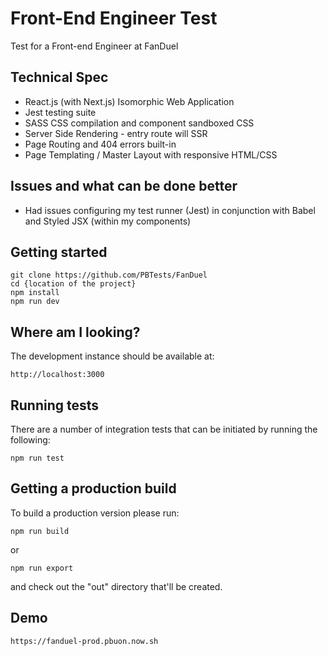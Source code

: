 # Front-End Engineer Test
Test for a Front-end Engineer at FanDuel

## Technical Spec
- React.js (with Next.js) Isomorphic Web Application
- Jest testing suite
- SASS CSS compilation and component sandboxed CSS
- Server Side Rendering - entry route will SSR
- Page Routing and 404 errors built-in
- Page Templating / Master Layout with responsive HTML/CSS

## Issues and what can be done better
- Had issues configuring my test runner (Jest) in conjunction with Babel and Styled JSX (within my components)

## Getting started
```
git clone https://github.com/PBTests/FanDuel
cd {location of the project}
npm install
npm run dev
```

## Where am I looking?
The development instance should be available at:
```
http://localhost:3000
```

## Running tests
There are a number of integration tests that can be initiated by running the following:
```
npm run test
```

## Getting a production build
To build a production version please run:
```
npm run build
```
or 
```
npm run export
```
and check out the "out" directory that'll be created.

## Demo 
```
https://fanduel-prod.pbuon.now.sh
```
